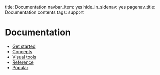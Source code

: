 title: Documentation
navbar_item: yes
hide_in_sidenav: yes
pagenav_title: Documentation contents
tags: support

# Documentation

- [Get started](category:#get-started)
- [Concepts](category:#concepts)
- [Visual tools](category:#visual-tool)
- [Reference](category:#reference)
- [Popular](category:#popular)
